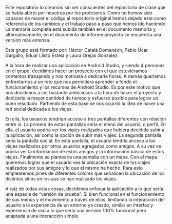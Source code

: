 Este repositorio lo creamos sin ser conscientes del repositorio de clase que se había abirto por nosotros por los profesores. Como no hemos sido capaces de mover el código al repositorio original hemos dejado este como referencia de los cambios y el trabajo paso a paso que hemos ido haciendo. La memoria completa está subida también en el documento memoria y, alternativamente, en el documento de informe proyecto se encuentra una versión más extensa.

Este grupo está formado por: Héctor Català Domenèch, Pablo Úcar Gargallo, Eduar Llistó Estela y Laura Orejas Gonzalez.

A la hora de realizar una aplicación en Android Studio, y siendo 4 personas en el grupo, decidimos hacer un proyecto con el que estuviéramos contentos trabajando y nos motivara a dedicarle horas. A demás queríamos enfrentarnos a un reto que nos permitiera aprender a fondo el funcionamiento y los recursos de Android Studio. Es por este motivo que nos decidimos a ser bastante ambiciosos a la hora de hacer el proyecto y dedicarle la mayor cantidad de tiempo y esfuerzo posible para lograr un buen resultado. Partiendo de esta base se nos ocurrió la idea de hacer una red social dedicada a los viajes. 

En ella, los usuarios tendrían acceso a tres pantallas diferentes con relación entre sí. La primera de estas pantallas sería el menú del usuario, o perfil. En ella, el usuario podría ver los viajes realizados que hubiera decidido subir a la aplicación, así como la opción de subir más viajes. La segunda pantalla sería la pantalla social. En esta pantalla, el usuario tendría acceso a los viajes realizados por otros usuarios agregados como amigos. A su vez se podría ver la información de estos amigos y la información básica de estos viajes. Finalmente se plantearía una pantalla con un mapa. Con el mapa queremos lograr que el usuario vea la ubicación exacta de los viajes realizados por sus amigos y lo que él mismo ha hecho. Para esto emplearemos pines de diferentes colores que señalicen la ubicación de los distintos sitios en los que se han realizado los viajes.

A raíz de todas estas cosas, decidimos enfocar la aplicación a lo que sería una especie de “versión de prueba”. Si bien funcional en el funcionamiento de sus menús y el movimiento a través de ellos, limitando la interacción del usuario a la experiencia de un entorno ya creado, similar en interfaz y experiencia de uso a lo que sería una versión 100% funcional pero adaptada a una interacción simple.
